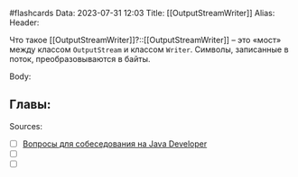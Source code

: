 #flashcards
Data: 2023-07-31 12:03
Title: [[OutputStreamWriter]]
Alias:
Header:

Что такое [[OutputStreamWriter]]?::[[OutputStreamWriter]] – это «мост» между классом `OutputStream` и классом `Writer`. Символы, записанные в поток, преобразовываются в байты.
<!--SR:!2023-11-03,10,310-->



Body:




Главы:
-


Sources:
- [ ] [Вопросы для собеседования на Java Developer](https://github.com/enhorse/java-interview/blob/master/README.md#%D0%9E%D0%9E%D0%9F)
- [ ] []()
- [ ] []()
